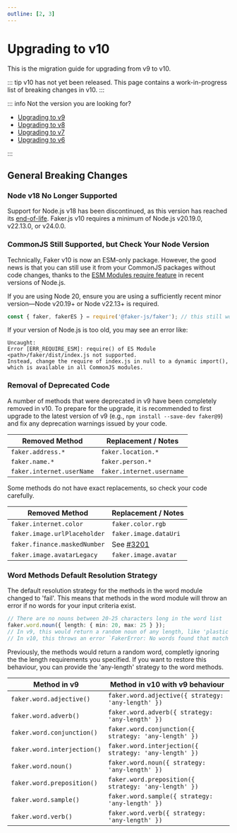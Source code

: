 ```yaml
---
outline: [2, 3]
---
```


# Upgrading to v10

This is the migration guide for upgrading from v9 to v10.

::: tip
v10 has not yet been released. This page contains a work-in-progress list of breaking changes in v10.
:::

::: info Not the version you are looking for?

- [Upgrading to v9](https://v9.fakerjs.dev/guide/upgrading.html)
- [Upgrading to v8](https://v8.fakerjs.dev/guide/upgrading.html)
- [Upgrading to v7](https://v7.fakerjs.dev/guide/upgrading.html)
- [Upgrading to v6](https://v6.fakerjs.dev/migration-guide-v5/)

:::

## General Breaking Changes

### Node v18 No Longer Supported

Support for Node.js v18 has been discontinued, as this version has reached its [end-of-life](https://github.com/nodejs/Release). Faker.js v10 requires a minimum of Node.js v20.19.0, v22.13.0, or v24.0.0.

### CommonJS Still Supported, but Check Your Node Version

Technically, Faker v10 is now an ESM-only package. However, the good news is that you can still use it from your CommonJS packages without code changes, thanks to the [ESM Modules require feature](https://nodejs.org/api/modules.html#loading-ecmascript-modules-using-require) in recent versions of Node.js.

If you are using Node 20, ensure you are using a sufficiently recent minor version—Node v20.19+ or Node v22.13+ is required.

```ts
const { faker, fakerES } = require('@faker-js/faker'); // this still works
```

If your version of Node.js is too old, you may see an error like:

```
Uncaught:
Error [ERR_REQUIRE_ESM]: require() of ES Module <path>/faker/dist/index.js not supported.
Instead, change the require of index.js in null to a dynamic import(), which is available in all CommonJS modules.
```

### Removal of Deprecated Code

A number of methods that were deprecated in v9 have been completely removed in v10. To prepare for the upgrade, it is recommended to first upgrade to the latest version of v9 (e.g., `npm install --save-dev faker@9`) and fix any deprecation warnings issued by your code.

| Removed Method            | Replacement / Notes       |
| ------------------------- | ------------------------- |
| `faker.address.*`         | `faker.location.*`        |
| `faker.name.*`            | `faker.person.*`          |
| `faker.internet.userName` | `faker.internet.username` |

Some methods do not have exact replacements, so check your code carefully.

| Removed Method               | Replacement / Notes                                      |
| ---------------------------- | -------------------------------------------------------- |
| `faker.internet.color`       | `faker.color.rgb`                                        |
| `faker.image.urlPlaceholder` | `faker.image.dataUri`                                    |
| `faker.finance.maskedNumber` | See [#3201](https://github.com/faker-js/faker/pull/3201) |
| `faker.image.avatarLegacy`   | `faker.image.avatar`                                     |

### Word Methods Default Resolution Strategy

The default resolution strategy for the methods in the word module changed to 'fail'.
This means that methods in the word module will throw an error if no words for your input criteria exist.

```ts
// There are no nouns between 20-25 characters long in the word list
faker.word.noun({ length: { min: 20, max: 25 } });
// In v9, this would return a random noun of any length, like 'plastic'
// In v10, this throws an error `FakerError: No words found that match the given length.`
```

Previously, the methods would return a random word, completly ignoring the the length requirements you specified.
If you want to restore this behaviour, you can provide the 'any-length' strategy to the word methods.

| Method in v9                | Method in v10 with v9 behaviour                       |
| --------------------------- | ----------------------------------------------------- |
| `faker.word.adjective()`    | `faker.word.adjective({ strategy: 'any-length' })`    |
| `faker.word.adverb()`       | `faker.word.adverb({ strategy: 'any-length' })`       |
| `faker.word.conjunction()`  | `faker.word.conjunction({ strategy: 'any-length' })`  |
| `faker.word.interjection()` | `faker.word.interjection({ strategy: 'any-length' })` |
| `faker.word.noun()`         | `faker.word.noun({ strategy: 'any-length' })`         |
| `faker.word.preposition()`  | `faker.word.preposition({ strategy: 'any-length' })`  |
| `faker.word.sample()`       | `faker.word.sample({ strategy: 'any-length' })`       |
| `faker.word.verb()`         | `faker.word.verb({ strategy: 'any-length' })`         |
